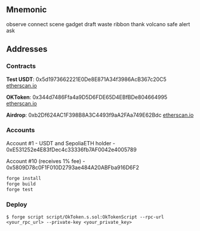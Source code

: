 ## Mnemonic
observe connect scene gadget draft waste ribbon thank volcano safe alert ask

## Addresses
### Contracts
**Test USDT**:
0x5d1973662221E0De8E871A34f3986AcB367c20C5
[etherscan.io](https://sepolia.etherscan.io/address/0x5d1973662221E0De8E871A34f3986AcB367c20C5)

**OKToken**:
0x344d7486Ffa4a9D5D6FDE65D4EBfBDe804664995
[etherscan.io](https://sepolia.etherscan.io/address/0x344d7486Ffa4a9D5D6FDE65D4EBfBDe804664995)

**Airdrop**:
0xb2Df624AC1F398B8A3C4493f9aA2FAa749E62Bdc
[etherscan.io](https://sepolia.etherscan.io/address/0xb2Df624AC1F398B8A3C4493f9aA2FAa749E62Bdc)

### Accounts
Account #1 - USDT and SepoliaETH holder - 0xE531252e4E83fDec4c33336fb7AF0042e4005789

Account #10 (receives 1% fee) - 0x5809D78c0F1F010D2793ae484A20ABFba916D6F2


```bash
forge install
forge build
forge test
```

### Deploy

```shell
$ forge script script/OkToken.s.sol:OkTokenScript --rpc-url <your_rpc_url> --private-key <your_private_key>
```
